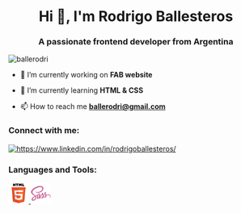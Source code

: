 <h1 align="center">Hi 👋, I'm Rodrigo Ballesteros</h1>
<h3 align="center">A passionate frontend developer from Argentina</h3>

<p align="left"> <img src="https://komarev.com/ghpvc/?username=ballerodri&label=Profile%20views&color=0e75b6&style=flat" alt="ballerodri" /> </p>

- 🔭 I’m currently working on **FAB website**

- 🌱 I’m currently learning **HTML & CSS**

- 📫 How to reach me **ballerodri@gmail.com**

<h3 align="left">Connect with me:</h3>
<p align="left">
<a href="https://linkedin.com/in/https://www.linkedin.com/in/rodrigoballesteros/" target="blank"><img align="center" src="https://raw.githubusercontent.com/rahuldkjain/github-profile-readme-generator/master/src/images/icons/Social/linked-in-alt.svg" alt="https://www.linkedin.com/in/rodrigoballesteros/" height="30" width="40" /></a>
</p>

<h3 align="left">Languages and Tools:</h3>
<p align="left"> <a href="https://www.w3.org/html/" target="_blank" rel="noreferrer"> <img src="https://raw.githubusercontent.com/devicons/devicon/master/icons/html5/html5-original-wordmark.svg" alt="html5" width="40" height="40"/> </a> <a href="https://sass-lang.com" target="_blank" rel="noreferrer"> <img src="https://raw.githubusercontent.com/devicons/devicon/master/icons/sass/sass-original.svg" alt="sass" width="40" height="40"/> </a> </p>
